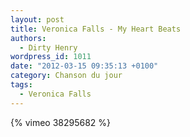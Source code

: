 ```yaml
---
layout: post
title: Veronica Falls - My Heart Beats
authors:
  - Dirty Henry
wordpress_id: 1011
date: "2012-03-15 09:35:13 +0100"
category: Chanson du jour
tags:
  - Veronica Falls
---
```


{% vimeo 38295682 %}
